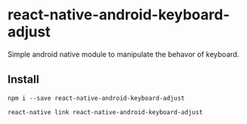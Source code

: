 # react-native-android-keyboard-adjust

<!-- [![npm version](https://badge.fury.io/js/react-native-zbase.svg)](https://badge.fury.io/js/react-native-zbase) -->

Simple android native module to manipulate the behavor of keyboard.

## Install

```
npm i --save react-native-android-keyboard-adjust
```
```
react-native link react-native-android-keyboard-adjust
```
